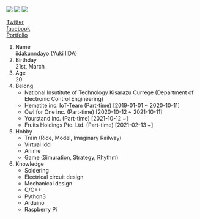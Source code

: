 ![](https://img.shields.io/badge/Locate-Chiba-red)
![](https://img.shields.io/badge/Status-Student-green)
![](https://img.shields.io/badge/Native-Japanese-Blue)

[Twitter](https://twitter.com/iidakunndayo)  
[facebook](https://facebook.com/iidakunndayo)  
[Portfolio](https://iidakunndayo.github.io/portfolio)

1. Name  
iidakunndayo (Yuki IIDA)
1. Birthday  
21st, March
1. Age  
20
1. Belong  
    - National Insutitute of Technology Kisarazu Currege (Department of Electronic Control Engineering)
    - Hematite inc. IoT-Team (Part-time) [2019-01-01 ~ 2020-10-11]
    - Owl for One inc. (Part-time) [2020-10-12 ~ 2021-10-11]
    - Yourstand inc. (Part-time) [2021-10-12 ~]
    - Fruits Holdings Pte. Ltd. (Part-time) [2021-02-13 ~]
1. Hobby  
    - Train         (Ride, Model, Imaginary Railway) 
    - Virtual Idol
    - Anime
    - Game          (Simuration, Strategy, Rhythm) 
1. Knowledge
    - Soldering
    - Electrical circuit design
    - Mechanical design
    - C/C++
    - Python3
    - Arduino
    - Raspberry Pi


<!--
**iidakunndayo/iidakunndayo** is a ✨ _special_ ✨ repository because its `README.md` (this file) appears on your GitHub profile.

Here are some ideas to get you started:

- 🔭 I’m currently working on ...
- 🌱 I’m currently learning ...
- 👯 I’m looking to collaborate on ...
- 🤔 I’m looking for help with ...
- 💬 Ask me about ...
- 📫 How to reach me: ...
- 😄 Pronouns: ...
- ⚡ Fun fact: ...
-->

